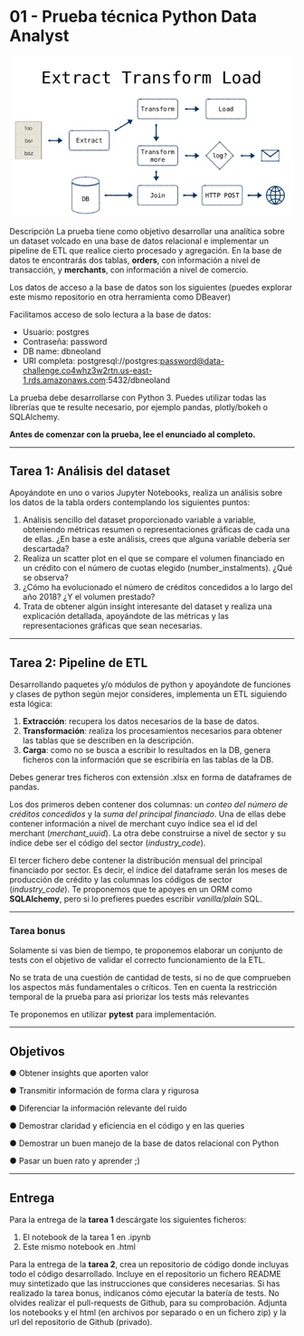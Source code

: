 # 01 - Prueba técnica Python Data Analyst



![portada](images/portada.jpg)



Descripción La prueba tiene como objetivo desarrollar una analítica sobre un dataset volcado en una base de datos relacional e implementar un pipeline de ETL que realice cierto procesado y agregación. En la base de datos te encontrarás dos tablas, **orders**, con información a nivel de transacción, y **merchants**, con información a nivel de comercio.

Los datos de acceso a la base de datos son los siguientes (puedes explorar este mismo repositorio en otra herramienta como DBeaver)

Facilitamos acceso de solo lectura a la base de datos:
* Usuario: postgres
* Contraseña: password
* DB name: dbneoland
* URI completa: postgresql://postgres:password@data-challenge.co4whz3w2rtn.us-east-1.rds.amazonaws.com:5432/dbneoland

La prueba debe desarrollarse con Python 3. Puedes utilizar todas las librerías que te resulte necesario, por ejemplo pandas, plotly/bokeh o SQLAlchemy.

**Antes de comenzar con la prueba, lee el enunciado al completo.**

***

<div style="page-break-after: always;"></div>

## Tarea 1: Análisis del dataset

Apoyándote en uno o varios Jupyter Notebooks, realiza un análisis sobre los datos de la tabla orders contemplando los siguientes puntos:

1. Análisis sencillo del dataset proporcionado variable a variable, obteniendo métricas resumen o representaciones gráficas de cada una de ellas. ¿En base a este análisis, crees que alguna variable debería ser descartada?
2. Realiza un scatter plot en el que se compare el volumen financiado en un crédito con el número de cuotas elegido (number_instalments). ¿Qué se observa?
3. ¿Cómo ha evolucionado el número de créditos concedidos a lo largo del año 2018? ¿Y el volumen prestado?
4. Trata de obtener algún insight interesante del dataset y realiza una explicación detallada, apoyándote de las métricas y las representaciones gráficas que sean necesarias.



***

<div style="page-break-after: always;"></div>

## Tarea 2: Pipeline de ETL 

Desarrollando paquetes y/o módulos de python y apoyándote de funciones y clases de python según mejor consideres, implementa un ETL siguiendo esta lógica:

1. **Extracción**: recupera los datos necesarios de la base de datos.
2. **Transformación**: realiza los procesamientos necesarios para obtener las tablas que se describen en la descripción.
3. **Carga**: como no se busca a escribir lo resultados en la DB, genera ficheros con la información que se escribiría en las tablas de la DB.

Debes generar tres ficheros con extensión .xlsx en forma de dataframes de pandas.

Los dos primeros deben contener dos columnas: un *conteo del número de créditos concedidos* y la *suma del principal financiado*. Una de ellas debe contener información a nivel de merchant cuyo índice sea el id del merchant (*merchant_uuid*). La otra debe construirse a nivel de sector y su índice debe ser el código del sector (*industry_code*).

El tercer fichero debe contener la distribución mensual del principal financiado por sector. Es decir, el índice del dataframe serán los meses de producción de crédito y las columnas los códigos de sector (*industry_code*). Te proponemos que te apoyes en un ORM como **SQLAlchemy**, pero si lo prefieres puedes escribir *vanilla/plain* SQL.

***

<div style="page-break-after: always;"></div>

### Tarea bonus

Solamente si vas bien de tiempo, te proponemos elaborar un conjunto de tests con el objetivo de validar el correcto funcionamiento de la ETL.

No se trata de una cuestión de cantidad de tests, si no de que comprueben los aspectos más fundamentales o críticos. Ten en cuenta la restricción temporal de la prueba para así priorizar los tests más relevantes

Te proponemos en utilizar **pytest** para implementación.

***

<div style="page-break-after: always;"></div>

## Objetivos

● Obtener insights que aporten valor

● Transmitir información de forma clara y rigurosa

● Diferenciar la información relevante del ruido

● Demostrar claridad y eficiencia en el código y en las queries

● Demostrar un buen manejo de la base de datos relacional con Python

● Pasar un buen rato y aprender ;)



***

## Entrega

Para la entrega de la **tarea 1** descárgate los siguientes ficheros:

1. El notebook de la tarea 1 en .ipynb
2. Este mismo notebook en .html

Para la entrega de la **tarea 2**, crea un repositorio de código donde incluyas todo el código desarrollado. Incluye en el repositorio un fichero README muy sintetizado que las instrucciones que consideres necesarias. Si has realizado la tarea bonus, indícanos cómo ejecutar la batería de tests. No olvides realizar el pull-requests de Github, para su comprobación. Adjunta los notebooks y el html (en archivos por separado o en un fichero zip) y la url del repositorio de Github (privado).
